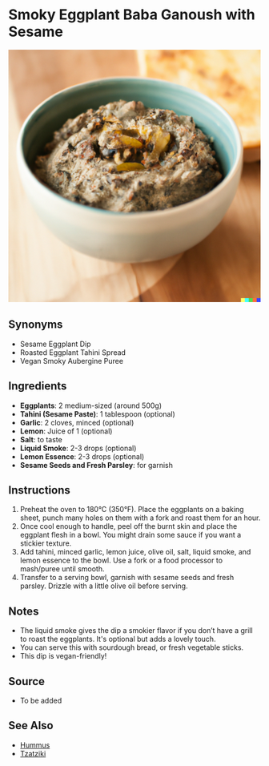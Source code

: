 # Smoky Eggplant Baba Ganoush with Sesame

![Smoky Eggplant Baba Ganoush with Sesame](./aipics/baba_ganoush.png)

## Synonyms

- Sesame Eggplant Dip
- Roasted Eggplant Tahini Spread
- Vegan Smoky Aubergine Puree

## Ingredients

- **Eggplants**: 2 medium-sized (around 500g)
- **Tahini (Sesame Paste)**: 1 tablespoon (optional)
- **Garlic**: 2 cloves, minced (optional)
- **Lemon**: Juice of 1 (optional)
- **Salt**: to taste 
- **Liquid Smoke**: 2-3 drops (optional)
- **Lemon Essence**: 2-3 drops (optional)
- **Sesame Seeds and Fresh Parsley**: for garnish

## Instructions

1. Preheat the oven to 180°C (350°F). Place the eggplants on a baking sheet, punch many holes on them with a fork and roast them for an hour.
2. Once cool enough to handle, peel off the burnt skin and place the eggplant flesh in a bowl. You might drain some sauce if you want a stickier texture.
3. Add tahini, minced garlic, lemon juice, olive oil, salt, liquid smoke, and lemon essence to the bowl. Use a fork or a food processor to mash/puree until smooth.
4. Transfer to a serving bowl, garnish with sesame seeds and fresh parsley. Drizzle with a little olive oil before serving.

## Notes

- The liquid smoke gives the dip a smokier flavor if you don’t have a grill to roast the eggplants. It's optional but adds a lovely touch.
- You can serve this with sourdough bread, or fresh vegetable sticks.
- This dip is vegan-friendly!

## Source

- To be added

## See Also

- [Hummus](./hummus.md)
- [Tzatziki](./tzatziki.md)
